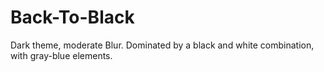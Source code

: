# Back-To-Black

Dark theme, moderate Blur. Dominated by a black and white combination, with gray-blue elements.
